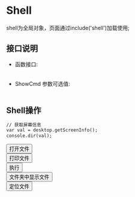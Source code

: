 ﻿# Shell
  shell为全局对象，页面通过include('shell')加载使用; 
  <link rel="stylesheet" type="text/css" href="docs/css/common.css" />
  <script src="docs/js/string.js" type="text/javascript" charset="utf-8"></script>
  <script src="docs/js/template.js" type="text/javascript" charset="utf-8"></script>
  <script src="docs/js/shell.js" type="text/javascript" charset="utf-8"></script>
  
## 接口说明
*    函数接口:

<table id="method" class="table" >
</table>
 
 
*    ShowCmd 参数可选值:

<table id="settings" class="table">
</table>
  
## Shell操作

```html
// 获取屏幕信息
var val = desktop.getScreenInfo();
console.dir(val);
```

<div class="row">
	<div class="col-xs-3">
		<button class="btn btn-outline-primary btn-block" class="btn btn-outline-primary" id="open">打开文件</button>
	</div>
	<div class="col-xs-3">
		 <button class="btn btn-outline-primary btn-block" id="print">打印文件</button>
	</div>
	<div class="col-xs-3">
		<button class="btn btn-outline-primary btn-block" id="exec">执行</button>
	</div>
	<div class="col-xs-3">
		<button class="btn btn-outline-primary btn-block" id="showItemInFolder">文件夹中显示文件</button>
	</div>
	<div class="col-xs-3">
		<button class="btn btn-outline-primary btn-block" id="location">定位文件</button>
	</div>
</div>

 
 
 